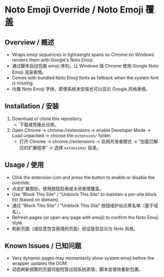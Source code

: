 ﻿# Noto Emoji Override / Noto Emoji 覆盖

## Overview / 概述
- Wraps emoji sequences in lightweight spans so Chrome on Windows renders them with Google's Noto Emoji.
- 通过脚本自动包裹 emoji 序列，让 Windows 版 Chrome 使用 Google Noto Emoji 渲染表情。
- Comes with bundled Noto Emoji fonts as fallback when the system font is missing.
- 内置 Noto Emoji 字体，即使系统未安装也可以显示 Google 风格表情。

## Installation / 安装
1. Download or clone this repository.
   - 下载或克隆此仓库。
2. Open Chrome → chrome://extensions → enable Developer Mode → Load unpacked → choose the `extension/` folder.
   - 打开 Chrome → chrome://extensions → 启用开发者模式 → “加载已解压的扩展程序” → 选择 `extension/` 目录。

## Usage / 使用
- Click the extension icon and press the button to enable or disable the override.
- 点击扩展图标，使用按钮启用或关闭表情覆盖。
- Use “Block This Site” / “Unblock This Site” to maintain a per-site block list (based on domain).
- 通过 “Block This Site” / “Unblock This Site” 按钮维护站点黑名单（基于域名）。
- Refresh pages (or open any page with emoji) to confirm the Noto Emoji style.
- 刷新页面（或任意包含表情的页面）验证是否显示为 Noto 风格。

## Known Issues / 已知问题
- Very dynamic pages may momentarily show system emoji before the wrapper updates the DOM.
- 动态刷新频繁的页面可能短暂出现系统表情，脚本会很快重新包裹。

